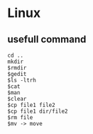 # Linux 
## usefull command
```shell
cd ..
mkdir
$rmdir
$gedit
$ls -ltrh
$cat 
$man 
$clear
$cp file1 file2
$cp file1 dir/file2
$rm file 
$mv -> move
```
